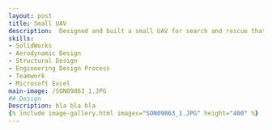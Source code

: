 ```yaml
---
layout: post
title: Small UAV
description:  Designed and built a small UAV for search and rescue that weighed less than 12 lbs and featured a droppable payload. I was the lead CAD designer and was responsible for modelling over 100+ components in SolidWorks. Five successful test flights were completed with three flights performing payload drops.
skills: 
- SolidWorks
- Aerodynamic Design
- Structural Design
- Engineering Design Process
- Teamwork
- Microsoft Excel
main-image: /SON09863_1.JPG
## Design
Description: bla bla bla
{% include image-gallery.html images="SON09863_1.JPG" height="400" %}
---
```


